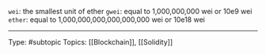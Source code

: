 `wei`: the smallest unit of ether
`gwei`: equal to 1,000,000,000 wei or 10e9 wei
`ether`: equal to 1,000,000,000,000,000,000 wei or 10e18 wei
___
Type: #subtopic 
Topics: [[Blockchain]], [[Solidity]]

